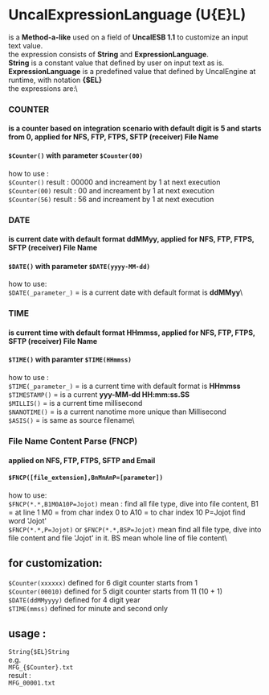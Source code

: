 # UncalExpressionLanguage (U{E}L)

is a **Method-a-like** used on a field of **UncalESB 1.1** to customize an input text value.\
the expression consists of **String** and **ExpressionLanguage**.\
**String** is a constant value that defined by user on input text as is.\
**ExpressionLanguage** is a predefined value that defined by UncalEngine at runtime, with notation **{$EL}**\
the expressions are:\
### COUNTER
#### is a counter based on integration scenario with default digit is 5 and starts from 0, applied for NFS, FTP, FTPS, SFTP (receiver) File Name
#### `$Counter()` with parameter `$Counter(00)`
how to use :\
`$Counter()` result : 00000 and increament by 1 at next execution\
`$Counter(00)` result : 00 and increament by 1 at next execution\
`$Counter(56)` result : 56 and increament by 1 at next execution
### DATE
#### is current date with default format ddMMyy, applied for NFS, FTP, FTPS, SFTP (receiver) File Name
#### `$DATE()` with parameter `$DATE(yyyy-MM-dd)`
how to use:\
`$DATE(_parameter_)` = is a current date with default format is **ddMMyy**\
### TIME
#### is current time with default format HHmmss, applied for NFS, FTP, FTPS, SFTP (receiver) File Name
#### `$TIME()` with paramter `$TIME(HHmmss)`
how to use :\
`$TIME(_parameter_)` = is a current time with default format is **HHmmss**\
`$TIMESTAMP()` = is a current **yyy-MM-dd HH:mm:ss.SS**\
`$MILLIS()` = is a current time millisecond\
`$NANOTIME()` = is a current nanotime more unique than Millisecond\
`$ASIS()` = is same as source filename\
### File Name Content Parse (FNCP)
#### applied on NFS, FTP, FTPS, SFTP and Email
#### `$FNCP([file_extension],BnMnAnP=[parameter])`
how to use:\
`$FNCP(*.*,B1M0A10P=Jojot)` mean : find all file type, dive into file content, B1 = at line 1 M0 = from char index 0 to A10 = to char index 10 P=Jojot find word 'Jojot'\
`$FNCP(*.*,P=Jojot)` or `$FNCP(*.*,BSP=Jojot)` mean find all file type, dive into file content and file 'Jojot' in it. BS mean whole line of file content\
## for customization:
`$Counter(xxxxxx)` defined for 6 digit counter starts from 1\
`$Counter(00010)` defined for 5 digit counter starts from 11 (10 + 1)\
`$DATE(ddMMyyyy)` defined for 4 digit year\
`$TIME(mmss)` defined for minute and second only

## usage :
`String{$EL}String`\
e.g.\
`MFG_{$Counter}.txt`\
result :\
`MFG_00001.txt`
